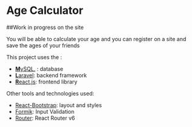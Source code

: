 # Age Calculator
##Work in progress on the site


You will be able to calculate your age and you can register on a site and save the ages of your friends

This project uses the :

- [**M**ySQL.](https://www.mysql.com/) : database
- [**L**aravel](https://laravel.com/): backend framework
- [**R**eact.js](https://en.reactjs.org/): frontend library

Other tools and technologies used:

- [React-Bootstrap](https://react-bootstrap.github.io/): layout and styles
- [Formik](https://formik.org/): Input Validation
- [Router](https://reactrouter.com/): React Router v6
